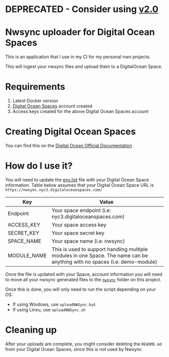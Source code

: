 # DEPRECATED - Consider using [v2.0](https://github.com/StefanoND/nwn-nwsync-digitalOcean-uploader/tree/main)

# Nwsync uploader for Digital Ocean Spaces
This is an application that I use in my CI for my personal nwn projects.

This will ingest your nwsync files and upload them to a DigitalOcean Space.

# Requirements
1. Latest Docker version 
2. [Digital Ocean Spaces](https://www.digitalocean.com/products/spaces/) account created
3. Access keys created for the above Digital Ocean Spaces account

# Creating Digital Ocean Spaces 
You can find this on the [Digital Ocean Official Documentation](https://www.digitalocean.com/community/tutorials/how-to-create-a-digitalocean-space-and-api-key#creating-an-access-key)

# How do I use it?
You will need to update the [env.list](https://github.com/urothis/nwn-nwsync-digitalOcean-uploader/blob/master/env.list) file with your Digital Ocean Space information. Table below assumes that your Digital Ocean Space URL is `https://nwsync.nyc3.digitaloceanspaces.com/`

Key         | Value
------------|--------------------------------
Endpoint    | Your space endpoint (i.e: nyc3.digitaloceanspaces.com)
ACCESS_KEY  | Your space access key
SECRET_KEY  | Your space secret key
SPACE_NAME  | Your space name (i.e: nwsync)
MODULE_NAME | This is used to support handling multiple modules in one Space. The name can be anything with no spaces (i.e: demo-module)

Once the file is updated with your Space, account information you will need to move all your nwsync generated files to the [`nwsync`](https://github.com/urothis/nwn-nwsync-digitalOcean-uploader/tree/master/nwsync) folder on this project. 

Once this is done, you will only need to run the script depending on your OS:
- If using Windows, use `uploadNWSync.bat`
- If using Linxu, use `uploadNWSync.sh`

# Cleaning up
After your uploads are complete, you might consider deleting the `README.md` from your Digital Ocean Spaces, since this is not used by Nwsync
